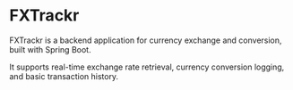 # FXTrackr

FXTrackr is a backend application for currency exchange and conversion, built with Spring Boot.

It supports real-time exchange rate retrieval, currency conversion logging, and basic transaction history.